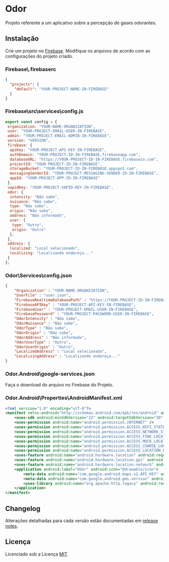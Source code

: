 # Odor
Projeto referente a um aplicativo sobre a percepção de gases odorantes.

## Instalação
Crie um projeto no [Firebase](https://firebase.google.com/). Modifique os arquivos de acordo com as configurações do projeto criado.

### Firebase\\.firebaserc
```json
{
  "projects": {
    "default": "YOUR-PROJECT-NAME-IN-FIREBASE"
  }
}
```
### Firebase\src\services\config.js
```javascript
export const config = {
 organization: "YOUR-NAME-ORGANIZATION",
 user: "YOUR-PROJECT-EMAIL-USER-IN-FIREBASE",
 admin: "YOUR-PROJECT-EMAIL-ADMIN-IN-FIREBASE",
 version: "VERSION",
 firebase: {
  apiKey: "YOUR-PROJECT-API-KEY-IN-FIREBASE",
  authDomain: "YOUR-PROJECT-ID-IN-FIREBASE.firebaseapp.com",
  databaseURL: "https://YOUR-PROJECT-ID-IN-FIREBASE.firebaseio.com",
  projectId: "YOUR-PROJECT-ID-IN-FIREBASE",
  storageBucket: "YOUR-PROJECT-ID-IN-FIREBASE.appspot.com",
  messagingSenderId: "YOUR-PROJECT-MESSAGING-SENDER-ID-IN-FIREBASE",
  appId: "YOUR-PROJECT-APP-ID-IN-FIREBASE"
 },
 vapidKey: "YOUR-PROJECT-VAPID-KEY-IN-FIREBASE",
 odor: {
  intensity: "Não sabe",
  nuisance: "Não sabe",
  type: "Não sabe",
  origin: "Não sabe",
  address: "Não informado",
  user: {
   type: "Outro",
   origin: "Outro"
  },
 },
 address: {
  localized: "Local selecionado",
  localizing: "Localizando endereço..."
 }
};
```
### Odor\Services\config.json
```json
{
	"Organization" : "YOUR-NAME-ORGANIZATION",
	"UserFile" : "user.json",
	"FirebaseRealtimeDatabasePath" : "https://YOUR-PROJECT-ID-IN-FIREBASE.firebaseio.com/",
	"FirebaseAPIKey" : "YOUR-PROJECT-API-KEY-IN-FIREBASE",
	"FirebaseUser" : "YOUR-PROJECT-EMAIL-USER-IN-FIREBASE",
	"FirebasePassword" : "YOUR-PROJECT-PASSWORD-USER-IN-FIREBASE",
	"OdorIntensity" : "Não sabe",
	"OdorNuisance" : "Não sabe",
	"OdorType" : "Não sabe",
	"OdorOrigin" : "Não sabe",
	"OdorAddress" : "Não informado",
	"OdorUserType" : "Outro",
	"OdorUserOrigin" : "Outro",
	"LocalizedAddress" : "Local selecionado",
	"LocalizingAddress" : "Localizando endereço..."
}
```
### Odor.Android\google-services.json
Faça o download do arquivo no Firebase do Projeto.
### Odor.Android\Properties\AndroidManifest.xml
```xml
<?xml version="1.0" encoding="utf-8"?>
<manifest xmlns:android="http://schemas.android.com/apk/res/android" android:versionCode="YOUR-VERSION-CODE" android:versionName="YOUR-VERSION-NAME" package="YOUR-PACKAGE" android:installLocation="auto">
	<uses-sdk android:minSdkVersion="22" android:targetSdkVersion="30" />
	<uses-permission android:name="android.permission.INTERNET" />
	<uses-permission android:name="android.permission.ACCESS_WIFI_STATE" />
	<uses-permission android:name="android.permission.ACCESS_NETWORK_STATE" />
	<uses-permission android:name="android.permission.ACCESS_FINE_LOCATION" />
	<uses-permission android:name="android.permission.ACCESS_MOCK_LOCATION" />
	<uses-permission android:name="android.permission.ACCESS_COARSE_LOCATION" />
	<uses-permission android:name="android.permission.ACCESS_LOCATION_EXTRA_COMMANDS" />
	<uses-feature android:name="android.hardware.location" android:required="false" />
	<uses-feature android:name="android.hardware.location.gps" android:required="false" />
	<uses-feature android:name="android.hardware.location.network" android:required="false" />
	<application android:label="Odor" android:icon="@drawable/icon">
		<meta-data android:name="com.google.android.maps.v2.API_KEY" android:value="YOUR-PROJECT-API-KEY-IN-FIREBASE" />
		<meta-data android:name="com.google.android.gms.version" android:value="@integer/google_play_services_version" />
		<uses-library android:name="org.apache.http.legacy" android:required="false" />
	</application>
</manifest>
```

## Changelog
Alterações detalhadas para cada versão estão documentadas em [release notes](https://github.com/leds-guarapari/Odor/releases).

## Licença
Licenciado sob a Licença [MIT](http://opensource.org/licenses/MIT).
